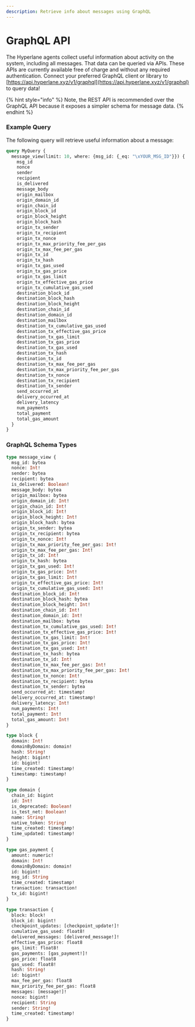 ```yaml
---
description: Retrieve info about messages using GraphQL
---
```


# GraphQL API

The Hyperlane agents collect useful information about activity on the system, including all messages. That data can be queried via APIs. These APIs are currently available free of charge and without any required authentication. Connect your preferred GraphQL client or library to [https://api.hyperlane.xyz/v1/graphql](https://api.hyperlane.xyz/v1/graphql) to query data!

{% hint style="info" %}
Note, the REST API is recommended over the GraphQL API because it exposes a simpler schema for message data.&#x20;
{% endhint %}

### Example Query

The following query will retrieve useful information about a message:

```graphql
query MyQuery {
  message_view(limit: 10, where: {msg_id: {_eq: "\xYOUR_MSG_ID"}}) {
    msg_id
    nonce
    sender
    recipient
    is_delivered
    message_body
    origin_mailbox
    origin_domain_id
    origin_chain_id
    origin_block_id
    origin_block_height
    origin_block_hash
    origin_tx_sender
    origin_tx_recipient
    origin_tx_nonce
    origin_tx_max_priority_fee_per_gas
    origin_tx_max_fee_per_gas
    origin_tx_id
    origin_tx_hash
    origin_tx_gas_used
    origin_tx_gas_price
    origin_tx_gas_limit
    origin_tx_effective_gas_price
    origin_tx_cumulative_gas_used
    destination_block_id
    destination_block_hash
    destination_block_height
    destination_chain_id
    destination_domain_id
    destination_mailbox
    destination_tx_cumulative_gas_used
    destination_tx_effective_gas_price
    destination_tx_gas_limit
    destination_tx_gas_price
    destination_tx_gas_used
    destination_tx_hash
    destination_tx_id
    destination_tx_max_fee_per_gas
    destination_tx_max_priority_fee_per_gas
    destination_tx_nonce
    destination_tx_recipient
    destination_tx_sender
    send_occurred_at
    delivery_occurred_at
    delivery_latency
    num_payments
    total_payment
    total_gas_amount
  }
}
```

### GraphQL Schema Types

```graphql
type message_view {
  msg_id: bytea
  nonce: Int!
  sender: bytea
  recipient: bytea
  is_delivered: Boolean!
  message_body: bytea
  origin_mailbox: bytea
  origin_domain_id: Int!
  origin_chain_id: Int!
  origin_block_id: Int!
  origin_block_height: Int!
  origin_block_hash: bytea
  origin_tx_sender: bytea
  origin_tx_recipient: bytea
  origin_tx_nonce: Int!
  origin_tx_max_priority_fee_per_gas: Int!
  origin_tx_max_fee_per_gas: Int!
  origin_tx_id: Int!
  origin_tx_hash: bytea
  origin_tx_gas_used: Int!
  origin_tx_gas_price: Int!
  origin_tx_gas_limit: Int!
  origin_tx_effective_gas_price: Int!
  origin_tx_cumulative_gas_used: Int!
  destination_block_id: Int!
  destination_block_hash: bytea
  destination_block_height: Int!
  destination_chain_id: Int!
  destination_domain_id: Int!
  destination_mailbox: bytea
  destination_tx_cumulative_gas_used: Int!
  destination_tx_effective_gas_price: Int!
  destination_tx_gas_limit: Int!
  destination_tx_gas_price: Int!
  destination_tx_gas_used: Int!
  destination_tx_hash: bytea
  destination_tx_id: Int!
  destination_tx_max_fee_per_gas: Int!
  destination_tx_max_priority_fee_per_gas: Int!
  destination_tx_nonce: Int!
  destination_tx_recipient: bytea
  destination_tx_sender: bytea
  send_occurred_at: timestamp!
  delivery_occurred_at: timestamp!
  delivery_latency: Int!
  num_payments: Int!
  total_payment: Int!
  total_gas_amount: Int!
}

type block {
  domain: Int!
  domainByDomain: domain!
  hash: String!
  height: bigint!
  id: bigint!
  time_created: timestamp!
  timestamp: timestamp!
}

type domain {
  chain_id: bigint
  id: Int!
  is_deprecated: Boolean!
  is_test_net: Boolean!
  name: String!
  native_token: String!
  time_created: timestamp!
  time_updated: timestamp!
}

type gas_payment {
  amount: numeric!
  domain: Int!
  domainByDomain: domain!
  id: bigint!
  msg_id: String
  time_created: timestamp!
  transaction: transaction!
  tx_id: bigint!
}

type transaction {
  block: block!
  block_id: bigint!
  checkpoint_updates: [checkpoint_update!]!
  cumulative_gas_used: float8!
  delivered_messages: [delivered_message!]!
  effective_gas_price: float8
  gas_limit: float8!
  gas_payments: [gas_payment!]!
  gas_price: float8
  gas_used: float8!
  hash: String!
  id: bigint!
  max_fee_per_gas: float8
  max_priority_fee_per_gas: float8
  messages: [message!]!
  nonce: bigint!
  recipient: String
  sender: String!
  time_created: timestamp!
}
```
